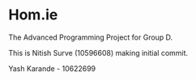 # Hom.ie
The Advanced Programming Project for Group D.

This is Nitish Surve (10596608) making initial commit.

Yash Karande - 10622699
